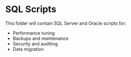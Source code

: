 # SQL Scripts
This folder will contain SQL Server and Oracle scripts for:
- Performance tuning
- Backups and maintenance
- Security and auditing
- Data migration

